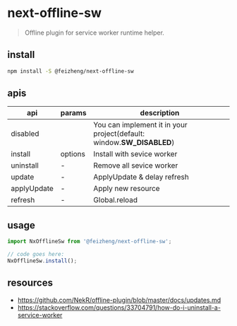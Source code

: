 # next-offline-sw
> Offline plugin for service worker runtime helper.

## install
```bash
npm install -S @feizheng/next-offline-sw
```

## apis
| api         | params  | description                                                           |
| ----------- | ------- | --------------------------------------------------------------------- |
| disabled    |         | You can implement it in your project(default: window.__SW_DISABLED__) |
| install     | options | Install with sevice worker                                            |
| uninstall   | -       | Remove all sevice worker                                              |
| update      | -       | ApplyUpdate & delay refresh                                           |
| applyUpdate | -       | Apply new resource                                                    |
| refresh     | -       | Global.reload                                                         |


## usage
```js
import NxOfflineSw from '@feizheng/next-offline-sw';

// code goes here:
NxOfflineSw.install();
```

## resources
- https://github.com/NekR/offline-plugin/blob/master/docs/updates.md
- https://stackoverflow.com/questions/33704791/how-do-i-uninstall-a-service-worker
